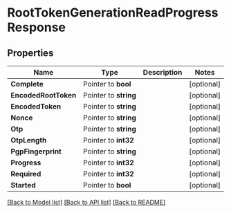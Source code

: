 # RootTokenGenerationReadProgressResponse


## Properties

Name | Type | Description | Notes
------------ | ------------- | ------------- | -------------
**Complete** | Pointer to **bool** |  | [optional] 
**EncodedRootToken** | Pointer to **string** |  | [optional] 
**EncodedToken** | Pointer to **string** |  | [optional] 
**Nonce** | Pointer to **string** |  | [optional] 
**Otp** | Pointer to **string** |  | [optional] 
**OtpLength** | Pointer to **int32** |  | [optional] 
**PgpFingerprint** | Pointer to **string** |  | [optional] 
**Progress** | Pointer to **int32** |  | [optional] 
**Required** | Pointer to **int32** |  | [optional] 
**Started** | Pointer to **bool** |  | [optional] 





[[Back to Model list]](../README.md#documentation-for-models) [[Back to API list]](../README.md#documentation-for-api-endpoints) [[Back to README]](../README.md)


